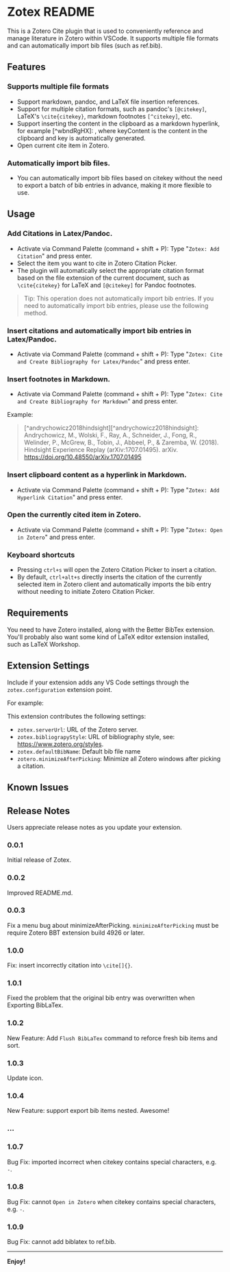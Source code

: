# Zotex README

This is a Zotero Cite plugin that is used to conveniently reference and manage literature in Zotero within VSCode. It supports multiple file formats and can automatically import bib files (such as ref.bib).

## Features

### Supports multiple file formats

- Support markdown, pandoc, and LaTeX file insertion references.
- Support for multiple citation formats, such as pandoc's `[@citekey]`, LaTeX's `\cite{citekey}`, markdown footnotes `[^citekey]`, etc.
- Support inserting the content in the clipboard as a markdown hyperlink, for example [^wbndRgHX]: <keyContent>, where keyContent is the content in the clipboard and key is automatically generated.
- Open current cite item in Zotero.

### Automatically import bib files.

- You can automatically import bib files based on citekey without the need to export a batch of bib entries in advance, making it more flexible to use.

## Usage

### Add Citations in Latex/Pandoc.

- Activate via Command Palette (command + shift + P): Type "`Zotex: Add Citation`" and press enter.
- Select the item you want to cite in Zotero Citation Picker.
- The plugin will automatically select the appropriate citation format based on the file extension of the current document, such as `\cite{citekey}` for LaTeX and `[@citekey]` for Pandoc footnotes.

> Tip: This operation does not automatically import bib entries. If you need to automatically import bib entries, please use the following method.

### Insert citations and automatically import bib entries in Latex/Pandoc.

- Activate via Command Palette (command + shift + P): Type "`Zotex: Cite and Create Bibliography for Latex/Pandoc`" and press enter.

### Insert footnotes in Markdown.

- Activate via Command Palette (command + shift + P): Type "`Zotex: Cite and Create Bibliography for Markdown`" and press enter.

Example:

> [^andrychowicz2018hindsight][^andrychowicz2018hindsight]: Andrychowicz, M., Wolski, F., Ray, A., Schneider, J., Fong, R., Welinder, P., McGrew, B., Tobin, J., Abbeel, P., & Zaremba, W. (2018). Hindsight Experience Replay (arXiv:1707.01495). arXiv. https://doi.org/10.48550/arXiv.1707.01495

### Insert clipboard content as a hyperlink in Markdown.

- Activate via Command Palette (command + shift + P): Type "`Zotex: Add Hyperlink Citation`" and press enter.

### Open the currently cited item in Zotero.

- Activate via Command Palette (command + shift + P): Type "`Zotex: Open in Zotero`" and press enter.

### Keyboard shortcuts

- Pressing `ctrl+s` will open the Zotero Citation Picker to insert a citation.
- By default, `ctrl+alt+s` directly inserts the citation of the currently selected item in Zotero client and automatically imports the bib entry without needing to initiate Zotero Citation Picker.

## Requirements

You need to have Zotero installed, along with the Better BibTex extension. You'll probably also want some kind of LaTeX editor extension installed, such as LaTeX Workshop.

## Extension Settings

Include if your extension adds any VS Code settings through the `zotex.configuration` extension point.

For example:

This extension contributes the following settings:

- `zotex.serverUrl`: URL of the Zotero server.
- `zotex.bibliograpyStyle`: URL of bibliography style, see: https://www.zotero.org/styles.
- `zotex.defaultBibName`: Default bib file name
- `zotero.minimizeAfterPicking`: Minimize all Zotero windows after picking a citation.

## Known Issues

## Release Notes

Users appreciate release notes as you update your extension.

### 0.0.1

Initial release of Zotex.

### 0.0.2

Improved README.md.

### 0.0.3

Fix a menu bug about minimizeAfterPicking. `minimizeAfterPicking` must be require Zotero BBT extension build 4926 or later.

### 1.0.0

Fix: insert incorrectly citation into `\cite[]{}`.

### 1.0.1

Fixed the problem that the original bib entry was overwritten when Exporting BibLaTex.

### 1.0.2

New Feature: Add `Flush BibLaTex` command to reforce fresh bib items and sort.

### 1.0.3

Update icon.

### 1.0.4

New Feature: support export bib items nested. Awesome!

### ...

### 1.0.7

Bug Fix: imported incorrect when citekey contains special characters, e.g. `-`.

### 1.0.8

Bug Fix: cannot `Open in Zotero` when citekey contains special characters, e.g. `-`.

### 1.0.9

Bug Fix: cannot add biblatex to ref.bib.

---

**Enjoy!**

